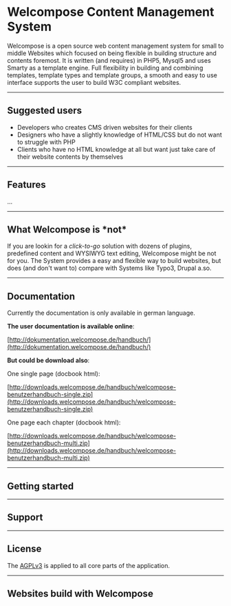 # Welcompose Content Management System #

Welcompose is a open source web content management system for small to middle Websites which focused on being flexible in building structure and contents foremost. It is written (and requires) in PHP5, Mysql5 and uses Smarty as a template engine. Full flexibility in building and combining templates, template types and template groups, a smooth and easy to use interface supports the user to build W3C compliant websites.

****

## Suggested users ##

* Developers who creates CMS driven websites for their clients
* Designers who have a slightly knowledge of HTML/CSS but do not want to struggle with PHP
* Clients who have no HTML knowledge at all but want just take care of their website contents by themselves

****

## Features ##

...

****

## What Welcompose is \*not* ##

If you are lookin for a *click-to-go* solution with dozens of plugins, predefined content and WYSIWYG text editing, Welcompose might be not for you. The System provides a easy and flexible way to build websites, but does (and don't want to) compare with Systems like Typo3, Drupal a.so.

****

## Documentation ##

Currently the documentation is only available in german language.

**The user documentation is available online**:

[http://dokumentation.welcompose.de/handbuch/](http://dokumentation.welcompose.de/handbuch/)


**But could be download also**:

One single page (docbook html):

[http://downloads.welcompose.de/handbuch/welcompose-benutzerhandbuch-single.zip](http://downloads.welcompose.de/handbuch/welcompose-benutzerhandbuch-single.zip)

One page each chapter (docbook html):

[http://downloads.welcompose.de/handbuch/welcompose-benutzerhandbuch-multi.zip](http://downloads.welcompose.de/handbuch/welcompose-benutzerhandbuch-multi.zip)

****

## Getting started ##

****

## Support ##

****

## License ##

The [AGPLv3](http://www.opensource.org/licenses/agpl-v3.html) is applied to all core parts of the application.

****

## Websites build with Welcompose ##